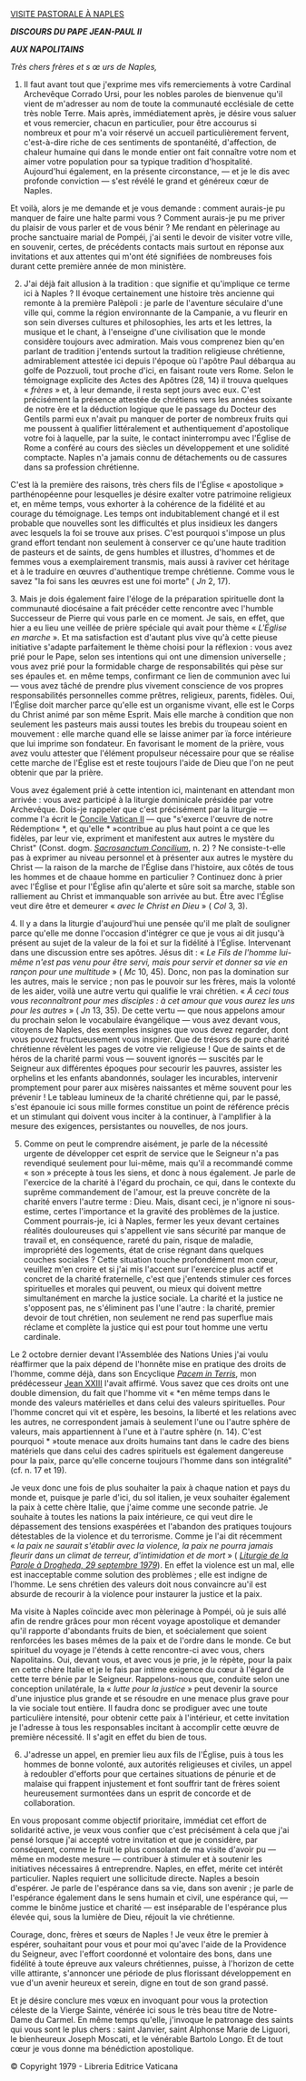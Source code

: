 [VISITE PASTORALE À NAPLES](http://www.vatican.va/holy_father/john_paul_ii/travels/sub_index1979/trav_pompei-napoli_fr.htm)

***DISCOURS DU PAPE JEAN-PAUL II***

***AUX NAPOLITAINS***

*Très chers frères et s* *œ* *urs de Naples,*

1. Il faut avant tout que j'exprime mes vifs remerciements à votre Cardinal Archevêque Corrado Ursi, pour les nobles paroles de bienvenue qu'il vient de m'adresser au nom de toute la communauté ecclésiale de cette très noble Terre. Mais après, immédiatement après, je désire vous saluer et vous remercier, chacun en particulier, pour être accourus si nombreux et pour m'a voir réservé un accueil particulièrement fervent, c'est-à-dire riche de ces sentiments de spontanéité, d'affection, de chaleur humaine qui dans le monde entier ont fait connaître votre nom et aimer votre population pour sa typique tradition d'hospitalité.  Aujourd'hui également, en la présente circonstance, — et je le dis avec profonde conviction — s'est révélé le grand et généreux cœur de Naples.

Et voilà, alors je me demande et je vous demande : comment aurais-je pu manquer de faire une halte parmi vous ? Comment aurais-je pu me priver du plaisir de vous parler et de vous bénir ? Me rendant en pèlerinage au proche sanctuaire marial de Pompéi, j'ai senti le devoir de visiter votre ville, en souvenir, certes, de précédents contacts mais surtout en réponse aux invitations et aux attentes qui m'ont été signifiées de nombreuses fois durant cette première année de mon ministère.

2. J'ai déjà fait allusion à la tradition : que signifie et qu'implique ce terme ici à Naples ? Il évoque certainement une histoire très ancienne qui remonte à la première Palèpoli : je parle de l'aventure séculaire d'une ville qui, comme la région environnante de la Campanie, a vu fleurir en son sein diverses cultures et philosophies, les arts et les lettres, la musique et le chant, à l'enseigne d'une civilisation que le monde considère toujours avec admiration. Mais vous comprenez bien qu'en parlant de tradition j'entends surtout la tradition religieuse chrétienne, admirablement attestée ici depuis l'époque où l'apôtre Paul débarqua au golfe de Pozzuoli, tout proche d'ici, en faisant route vers Rome. Selon le témoignage explicite des Actes des Apôtres (28, 14) il trouva quelques « *frères* » et, à leur demande, il resta sept jours avec eux. C'est précisément la présence attestée de chrétiens vers les années soixante de notre ère et la déduction logique que le passage du Docteur des Gentils parmi eux n'avait pu manquer de porter de nombreux fruits qui me poussent à qualifier littéralement et authentiquement d'apostolique votre foi à laquelle, par la suite, le contact ininterrompu avec l'Église de Rome a conféré au cours des siècles un développement et une solidité comptacte. Naples n'a jamais connu de détachements ou de cassures dans sa profession chrétienne.

C'est là la première des raisons, très chers fils de l'Église « apostolique » parthénopéenne pour lesquelles je désire exalter votre patrimoine religieux et, en même temps, vous exhorter à la cohérence de la fidélité et au courage du témoignage. Les temps ont indubitablement changé et il est probable que nouvelles sont les difficultés et plus insidieux les dangers avec lesquels la foi se trouve aux prises. C'est pourquoi s'impose un plus grand effort tendant non seulement à conserver ce qu'une haute tradition de pasteurs et de saints, de gens humbles et illustres, d'hommes et de femmes vous a exemplairement transmis, mais aussi à raviver cet héritage et à le traduire en œuvres d'authentique trempe chrétienne. Comme vous le savez "la foi sans les œuvres est une foi morte" ( *Jn* 2, 17).

3. Mais je dois également faire l'éloge de la préparation spirituelle dont la communauté diocésaine a fait précéder cette rencontre avec l'humble Successeur de Pierre qui vous parle en ce moment. Je sais, en effet, que hier a eu lieu une veillée de prière spéciale qui avait pour thème « *L'Église en marche* ». Et ma satisfaction est d'autant plus vive qu'à cette pieuse initiative s'adapte parfaitement le thème choisi pour la réflexion : vous avez prié pour le Pape, selon ses intentions qui ont une dimension universelle ; vous avez prié pour la formidable charge de responsabilités qui pèse sur ses épaules et. en même temps, confirmant ce lien de communion avec lui — vous avez tâché de prendre plus vivement conscience de vos propres responsabilités personnelles comme prêtres, religieux, parents, fidèles. Oui, l'Église doit marcher parce qu'elle est un organisme vivant, elle est le Corps du Christ animé par son même Esprit. Mais elle marche à condition que non seulement les pasteurs mais aussi toutes les brebis du troupeau soient en mouvement : elle marche quand elle se laisse animer par ïa force intérieure que lui imprime son fondateur. En favorisant le moment de la prière, vous avez voulu attester que l'élément propulseur nécessaire pour que se réalise cette marche de l'Église est et reste toujours l'aide de Dieu que l'on ne peut obtenir que par la prière.

Vous avez également prié à cette intention ici, maintenant en attendant mon arrivée : vous avez participé à la liturgie dominicale présidée par votre Archevêque. Dois-je rappeler que c'est précisément par la liturgie — comme l'a écrit le [Concile Vatican II](http://www.vatican.va/archive/hist_councils/ii_vatican_council/index_fr.htm) — que "s'exerce l'œuvre de notre Rédemption« *, et qu'elle * »contribue au plus haut point a ce que les fidèles, par leur vie, expriment et manifestent aux autres le mystère du Christ" (Const. dogm. [*Sacrosanctum Concilium*](http://www.vatican.va/archive/hist_councils/ii_vatican_council/documents/vat-ii_const_19631204_sacrosanctum-concilium_fr.html), n. 2) ? Ne consiste-t-elle pas à exprimer au niveau personnel et à présenter aux autres le mystère du Christ — la raison de la marche de l'Église dans l'histoire, aux côtés de tous les hommes et de chaaue homme en particulier ? Continuez donc à prier avec l'Église et pour l'Église afin qu'alerte et sûre soit sa marche, stable son ralliement au Christ et immanquable son arrivée au but. Étre avec l'Église veut dire être et demeurer « *avec le Christ en Dieu* » ( *Col* 3, 3).

4. Il y a dans la liturgie d'aujourd'hui une pensée qu'il me plaît de souligner parce qu'elle me donne l'occasion d'intégrer ce que je vous ai dit jusqu'à présent au sujet de la valeur de la foi et sur la fidélité à l'Église. Intervenant dans une discussion entre ses apôtres. Jésus dit : « *Le Fils de l'homme lui-même n'est pas venu pour être servi, mais pour servir et donner sa vie en rançon pour une multitude* » ( *Mc* 10, 45). Donc, non pas la domination sur les autres, mais le service ; non pas le pouvoir sur les frères, mais la volonté de les aider, voilà une autre vertu qui qualifie le vrai chrétien. « *À ceci tous vous reconnaîtront pour mes disciples : à cet amour que vous aurez les uns pour les autres* » ( *Jn* 13, 35). De cette vertu — que nous appelons amour du prochain selon le vocabulaire évangélique — vous avez devant vous, citoyens de Naples, des exemples insignes que vous devez regarder, dont vous pouvez fructueusement vous inspirer. Que de trésors de pure charité chrétienne révèlent les pages de votre vie religieuse ! Que de saints et de héros de la charité parmi vous — souvent ignorés — suscités par le Seigneur aux différentes époques pour secourir les pauvres, assister les orphelins et les enfants abandonnés, soulager les incurables, intervenir promptement pour parer aux misères naissantes et même souvent pour les prévenir ! Le tableau lumineux de !a charité chrétienne qui, par le passé, s'est épanouie ici sous mille formes constitue un point de référence précis et un stimulant qui doivent vous inciter à la continuer, à l'amplifier à la mesure des exigences, persistantes ou nouvelles, de nos jours.

5. Comme on peut le comprendre aisément, je parle de la nécessité urgente de développer cet esprit de service que le Seigneur n'a pas revendiqué seulement pour lui-même, mais qu'il a recommandé comme « son » précepte à tous les siens, et donc à nous également. Je parle de l'exercice de la charité à l'égard du prochain, ce qui, dans le contexte du suprême commandement de l'amour, est la preuve concrète de la charité envers l'autre terme : Dieu. Mais, disant ceci, je n'ignore ni sous-estime, certes l'importance et la gravité des problèmes de la justice. Comment pourrais-je, ici à Naples, fermer les yeux devant certaines réalités douloureuses qui s'appellent vie sans sécurité par manque de travail et, en conséquence, rareté du pain, risque de maladie, impropriété des logements, état de crise régnant dans quelques couches sociales ? Cette situation touche profondément mon cœur, veuillez m'en croire et si j'ai mis l'accent sur l'exercice plus actif et concret de la charité fraternelle, c'est que j'entends stimuler ces forces spirituelles et morales qui peuvent, ou mieux qui doivent mettre simultanément en marche la justice sociale. La charité et la justice ne s'opposent pas, ne s'éliminent pas l'une l'autre : la charité, premier devoir de tout chrétien, non seulement ne rend pas superflue mais réclame et complète la justice qui est pour tout homme une vertu cardinale.

Le 2 octobre dernier devant l'Assemblée des Nations Unies j'ai voulu réaffirmer que la paix dépend de l'honnête mise en pratique des droits de l'homme, comme déjà, dans son Encyclique *[Pacem in Terris](http://www.vatican.va/holy_father/john_xxiii/encyclicals/documents/hf_j-xxiii_enc_11041963_pacem_fr.html)*, mon prédécesseur [Jean XXIII](http://www.vatican.va/holy_father/john_xxiii/index_fr.htm) l'avait affirmé. Vous savez que ces droits ont une double dimension, du fait que l'homme vit « *en même temps dans le monde des valeurs matérielles et dans celui des valeurs spirituelles. Pour l'homme concret qui vit et espère, les besoins, la liberté et les relations avec les autres, ne correspondent jamais à seulement l'une ou l'autre sphère de valeurs, mais appartiennent à l'une et à l'autre sphère (n. 14). C'est pourquoi * »toute menace aux droits humains tant dans le cadre des biens matériels que dans celui des cadres spirituels est également dangereuse pour la paix, parce qu'elle concerne toujours l'homme dans son intégralité" (cf. n. 17 et 19).

Je veux donc une fois de plus souhaiter la paix à chaque nation et pays du monde et, puisque je parle d'ici, du sol italien, je veux souhaiter également la paix à cette chère Italie, que j'aime comme une seconde patrie. Je souhaite à toutes les nations la paix intérieure, ce qui veut dire le dépassement des tensions exaspérées et l'abandon des pratiques toujours détestables de la violence et du terrorisme. Comme je l'ai dit récemment « *la paix ne saurait s'établir avec la violence, la paix ne pourra jamais fleurir dans un climat de terreur, d'intimidation et de mort* » ( [*Liturgie de la Parole à* *Drogheda, 29 septembre 1979*](http://www.vatican.va/holy_father/john_paul_ii/homilies/1979/documents/hf_jp-ii_hom_19790929_irlanda-dublino-drogheda_fr.html)). En effet la violence est un mal, elle est inacceptable comme solution des problèmes ; elle est indigne de l'homme. Le sens chrétien des valeurs doit nous convaincre au'il est absurde de recourir à la violence pour instaurer la justice et la paix.

Ma visite à Naples coïncide avec mon pèlerinage à Pompéi, où je suis allé afin de rendre grâces pour mon récent voyage apostolique et demander qu'il rapporte d'abondants fruits de bien, et soécialement que soient renforcées les bases mêmes de la paix et de l'ordre dans le monde. Ce but spirituel du voyage je l'étends à cette rencontre-ci avec vous, chers Napolitains. Oui, devant vous, et avec vous je prie, je le répète, pour la paix en cette chère Italie et je le fais par intime exigence du cœur à l'égard de cette terre bénie par le Seigneur. Rappelons-nous que, conduite selon une conception unilatérale, la « *lutte pour la justice* » peut devenir la source d'une injustice plus grande et se résoudre en une menace plus grave pour la vie sociale tout entière. Il faudra donc se prodiguer avec une toute particulière intensité, pour obtenir cette paix à l'intérieur, et cette invitation je l'adresse à tous les responsables incitant à accomplir cette œuvre de première nécessité. Il s'agit en effet du bien de tous.

6. J'adresse un appel, en premier lieu aux fils de l'Église, puis à tous les hommes de bonne volonté, aux autorités religieuses et civiles, un appel à redoubler d'efforts pour que certaines situations de pénurie et de malaise qui frappent injustement et font souffrir tant de frères soient heureusement surmontées dans un esprit de concorde et de collaboration.

En vous proposant comme objectif prioritaire, immédiat cet effort de solidarité active, je veux vous confier que c'est précisément à cela que j'ai pensé lorsque j'ai accepté votre invitation et que je considère, par conséquent, comme le fruit le plus consolant de ma visite d'avoir pu — même en modeste mesure — contribuer à stimuler et à soutenir les initiatives nécessaires â entreprendre. Naples, en effet, mérite cet intérêt particulier. Naples requiert une sollicitude directe. Naples a besoin d'espérer. Je parle de l'espérance dans sa vie, dans son avenir ; je parle de l'espérance également dans le sens humain et civil, une espérance qui, — comme le binôme justice et charité — est inséparable de l'espérance plus élevée qui, sous la lumière de Dieu, réjouit la vie chrétienne.

Courage, donc, frères et sœurs de Naples ! Je veux être le premier à espérer, souhaitant pour vous et pour moi qu'avec l'aide de la Providence du Seigneur, avec l'effort coordonné et volontaire des bons, dans une fidélité à toute épreuve aux valeurs chrétiennes, puisse, à l'horizon de cette ville attirante, s'annoncer une période de plus florissant développement en vue d'un avenir heureux et serein, digne en tout de son grand passé.

Et je désire conclure mes vœux en invoquant pour vous la protection céleste de la Vierge Sainte, vénérée ici sous le très beau titre de Notre-Dame du Carmel. En même temps qu'elle, j'invoque le patronage des saints qui vous sont le plus chers : saint Janvier, saint Alphonse Marie de Liguori, le bienheureux Joseph Moscati, et le vénérable Bartolo Longo. Et de tout cœur je vous donne ma bénédiction apostolique.

© Copyright 1979 - Libreria Editrice Vaticana